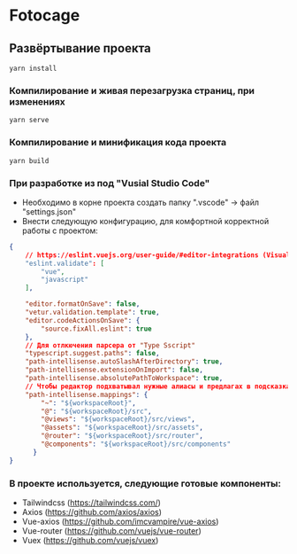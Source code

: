 # Fotocage

## Развёртывание проекта
```
yarn install
```

### Компилирование и живая перезагрузка страниц, при изменениях
```
yarn serve
```

### Компилирование и минификация кода проекта
```
yarn build
```

### При разработке из под "Vusial Studio Code"

- Необходимо в корне проекта создать папку ".vscode" -> файл "settings.json"
- Внести следующую конфигурацию, для комфортной корректной работы с проектом:
```JSON
{
    // https://eslint.vuejs.org/user-guide/#editor-integrations (Visual Studio Code)
    "eslint.validate": [
        "vue",
        "javascript"
    ],

    "editor.formatOnSave": false,
    "vetur.validation.template": true,
    "editor.codeActionsOnSave": {
        "source.fixAll.eslint": true
    },
    // Для отлкючения парсера от "Type Sscript"
    "typescript.suggest.paths": false,
    "path-intellisense.autoSlashAfterDirectory": true,
    "path-intellisense.extensionOnImport": false,
    "path-intellisense.absolutePathToWorkspace": true,
    // Чтобы редактор подхватывал нужные алиасы и предлагах в подсказках
    "path-intellisense.mappings": {
        "~": "${workspaceRoot}",
        "@": "${workspaceRoot}/src",
        "@views": "${workspaceRoot}/src/views",
        "@assets": "${workspaceRoot}/src/assets",
        "@router": "${workspaceRoot}/src/router",
        "@components": "${workspaceRoot}/src/components"
      }
}
```

### В проекте используется, следующие готовые компоненты:
- Tailwindcss (https://tailwindcss.com/)
- Axios (https://github.com/axios/axios)
- Vue-axios (https://github.com/imcvampire/vue-axios)
- Vue-router (https://github.com/vuejs/vue-router)
- Vuex (https://github.com/vuejs/vuex)
